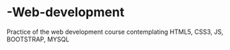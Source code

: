 # -Web-development
Practice of the web development course contemplating HTML5, CSS3, JS, BOOTSTRAP, MYSQL
